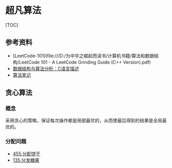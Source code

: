 # 超凡算法

[TOC]

## 参考资料

- [LeetCode-101](file:///D:/为中华之崛起而读书/计算机书籍/算法和数据结构/LeetCode 101 - A LeetCode Grinding Guide (C++ Version).pdf)
- [数据结构与算法分析：C语言描述](file:///D:/为中华之崛起而读书/计算机书籍/算法和数据结构/数据结构与算法分析：C语言描述_原书第2版_高清版.pdf)
- [算法笔记](file:///D:/为中华之崛起而读书/计算机书籍/算法和数据结构/算法笔记.胡凡(详细书签).pdf)

## 贪心算法

### 概念

采用贪心的策略，保证每次操作都是局部最优的，从而使最后得到的结果是全局最优的。

### 分配问题

- [455.分配饼干](https://leetcode-cn.com/problems/assign-cookies/solution/455-fen-pei-bing-gan-by-casten-wang-799k/)
- [135.分发糖果](https://leetcode-cn.com/problems/candy/solution/135-fen-fa-tang-guo-by-casten-wang-qejj/)

